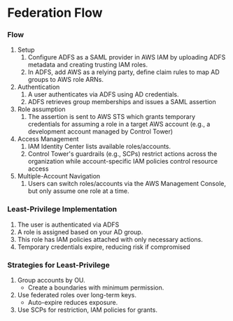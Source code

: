 # Federation Flow


### Flow
1. Setup
    1. Configure ADFS as a SAML provider in AWS IAM by uploading ADFS metadata and creating trusting IAM roles.
    2. In ADFS, add AWS as a relying party, define claim rules to map AD groups to AWS role ARNs.
2. Authentication
    1. A user authenticates via ADFS using AD credentials.
    2. ADFS retrieves group memberships and issues a SAML assertion
3. Role assumption
    1. The assertion is sent to AWS STS which grants temporary credentials for assuming a role in a target AWS account (e.g., a development account managed by Control Tower)
4. Access Management
    1. IAM Identity Center lists available roles/accounts.
    2. Control Tower's guardrails (e.g., SCPs) restrict actions across the organization while account-specific IAM policies control resource access
5. Multiple-Account Navigation
    1. Users can switch roles/accounts via the AWS Management Console, but only assume one role at a time.

### Least-Privilege Implementation
1. The user is authenticated via ADFS
2. A role is assigned based on your AD group.
3. This role has IAM policies attached with only necessary actions.
4. Temporary credentials expire, reducing risk if compromised

### Strategies for Least-Privilege
1. Group accounts by OU.
    - Create a boundaries with minimum permission.
2. Use federated roles over long-term keys.
    - Auto-expire reduces exposure.
3. Use SCPs for restriction, IAM policies for grants.
